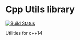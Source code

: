 Cpp Utils library
===============================

[![Build Status](https://travis-ci.org/lereldarion/cpp-utils.svg?branch=master)](https://travis-ci.org/lereldarion/cpp-utils)

Utilities for c++14

